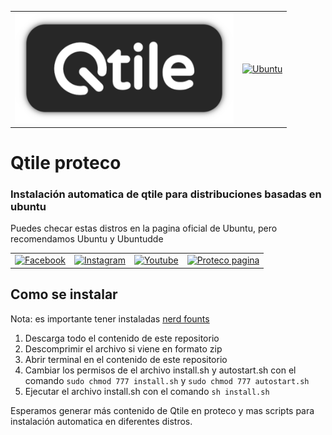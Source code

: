 <table>
<tbody>
<tr>
<td>
<a title="Qtile" href="http://www.qtile.org"><img src="https://raw.githubusercontent.com/qtile/qtile/master/logo.png" alt="Ubuntu"  width="350px"  /></a>
</td>
<td>
<a title="Ubuntu" href="https://ubuntu.com/#download"><img src="https://revistadigital.inesem.es/informatica-y-tics/files/2015/03/ubuntu-INESEM-1024x768.jpg" alt="Ubuntu"  width="350px"  /></a>
</td>
</tr>
</tbody>
</table>

# Qtile proteco

### Instalación automatica de qtile para distribuciones basadas en ubuntu
Puedes checar estas distros en la pagina oficial de Ubuntu, pero recomendamos Ubuntu y Ubuntudde

<table>
<tbody>
<tr>
<td>
<a title="Facebook" href="https://www.facebook.com/proteco"><img src="https://upload.wikimedia.org/wikipedia/commons/thumb/5/51/Facebook_f_logo_%282019%29.svg/1365px-Facebook_f_logo_%282019%29.svg.png" alt="Facebook"  width="50px"  /></a>
</td>
<td>
<a title="Instagram" href="https://www.instagram.com/protecounam/?hl=es"><img src="https://www.scouts.org.ar/wp-content/uploads/2019/05/logo-ig.png" alt="Instagram"  width="50px"  /></a>
</td>
<td>
<a title="Youtube" href="https://www.youtube.com/channel/UCSEngCSxjHdCDFxK-gzwsxw"><img src="https://logodownload.org/wp-content/uploads/2014/10/youtube-logo-5-2.png" alt="Youtube"  width="50px"  /></a>
</td>
<td>
<a title="Youtube" href="https://proteco.mx/cursos"><img src="https://pbs.twimg.com/profile_images/1098678443930238978/6mPvIosC_400x400.png" alt="Proteco pagina"  width="50px"  /></a>
</td>
</tr>
</tbody>
</table>


## Como se instalar

Nota: es importante tener instaladas [nerd founts](https://www.nerdfonts.com/)

1. Descarga todo el contenido de este repositorio
2. Descomprimir el archivo si viene en formato zip
3. Abrir terminal en el contenido de este repositorio
4. Cambiar los permisos de el archivo install.sh y autostart.sh con el comando `sudo chmod 777 install.sh` y `sudo chmod 777 autostart.sh`
5. Ejecutar el archivo install.sh con el comando `sh install.sh`

Esperamos generar más contenido de Qtile en proteco y mas scripts para instalación automatica en diferentes distros.

